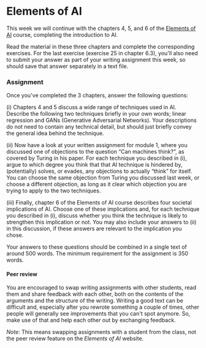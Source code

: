 # Elements of AI

This week we will continue with the chapters 4, 5, and 6 of the [Elements of AI](https://www.elementsofai.com/)
course, completing the introduction to AI.

Read the material in these three chapters and complete the corresponding
exercises. For the last exercise (exercise 25 in chapter 6.3), you'll also need
to submit your answer as part of your writing assignment this week, so should
save that answer separately in a text file.

### Assignment

Once you've completed the 3 chapters, answer the following questions:

(i) Chapters 4 and 5 discuss a wide range of techniques used in AI. Describe
the following two techniques briefly in your own words; linear regression and
GANs (Generative Adversarial Networks). Your descriptions do not need to
contain any technical detail, but should just briefly convey the general idea
behind the technique.

(ii) Now have a look at your written assignment for module 1, where you
discussed one of objections to the question “Can machines think?”, as covered
by Turing in his paper. For each technique you described in (i), argue to which
degree you think that that AI technique is hindered by, (potentially) solves,
or evades, any objections to actually “think” for itself. You can choose the
same objection from Turing you discussed last week, or choose a different
objection, as long as it clear which objection you are trying to apply to the
two techniques.

(iii) Finally, chapter 6 of the Elements of AI course describes four societal
implications of AI. Choose one of these implications and, for each technique
you described in (i), discuss whether you think the technique is likely to
strengthen this implication or not. You may also include your answers to (ii)
in this discussion, if these answers are relevant to the implication you chose. 

Your answers to these questions should be combined in a single text of around
500 words. The minimum requirement for the assignment is 350 words.

#### Peer review

You are encouraged to swap writing assignments with other students, read them
and share feedback with each other, both on the contents of the arguments and
the structure of the writing. Writing a good text can be difficult and,
especially after you rewrote something a couple of times, other people will
generally see improvements that you can't spot anymore. So, make use of that
and help each other out by exchanging feedback.

*Note:* This means swapping assignments with a student from the class, not
the peer review feature on the *Elements of AI* website.



